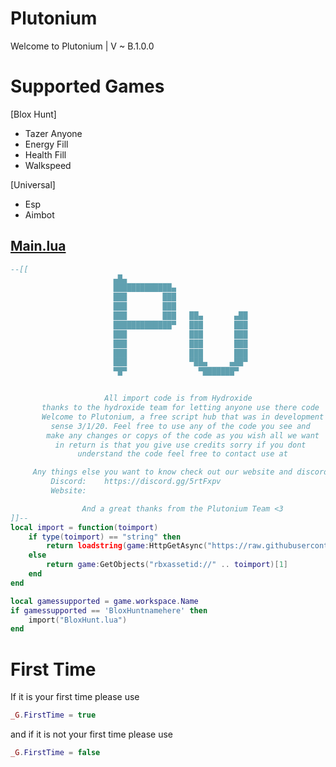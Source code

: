 # Plutonium
Welcome to Plutonium | V ~ B.1.0.0

# Supported Games
 [Blox Hunt] 
+ Tazer Anyone
+ Energy Fill
+ Health Fill
+ Walkspeed

 [Universal] 
+ Esp
+ Aimbot

## <a href="https://github.com/nrv-ous/Hydroxide/blob/master/main.lua"><b>Main.lua</b></a>

```lua
--[[
                       ▄█▄
                       █████████████▄
                       ███        ███
                       ███        ███
                       ███        ███   ██▄       ▄██
                       █████████████▀   ███       ███
                       ███              ███       ███
                       ███              ███       ███
                       ███              ███       ███
                       ███              ▀██▄     ▄██▀
                       ▀█▀                ▀███████▀


                     All import code is from Hydroxide                
       thanks to the hydroxide team for letting anyone use there code 
       Welcome to Plutonium, a free script hub that was in development
         sense 3/1/20. Feel free to use any of the code you see and 
        make any changes or copys of the code as you wish all we want 
          in return is that you give use credits sorry if you dont
               understand the code feel free to contact use at

     Any things else you want to know check out our website and discord
         Discord:    https://discord.gg/5rtFxpv
         Website:    

                And a great thanks from the Plutonium Team <3
]]--
local import = function(toimport)
    if type(toimport) == "string" then
        return loadstring(game:HttpGetAsync("https://raw.githubusercontent.com/Masterzz-Developer/Plutonium/master/" .. toimport))()
    else 
        return game:GetObjects("rbxassetid://" .. toimport)[1]
    end
end

local gamessupported = game.workspace.Name
if gamessupported == 'BloxHuntnamehere' then
    import("BloxHunt.lua")
end
```
# First Time
If it is your first time please use 
```lua
_G.FirstTime = true
```
and if it is not your first time please use
```lua
_G.FirstTime = false
```
